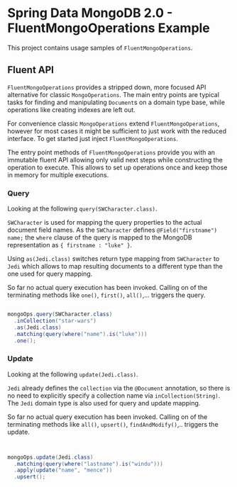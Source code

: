 # Spring Data MongoDB 2.0 - FluentMongoOperations Example

This project contains usage samples of `FluentMongoOperations`.

## Fluent API

`FluentMongoOperations` provides a stripped down, more focused API alternative for classic `MongoOperations`.
The main entry points are typical tasks for finding and manipulating ``Document``s on a domain type base, while operations like creating indexes are left out.

For convenience classic `MongoOperations` extend `FluentMongoOperations`, however for most cases it might be sufficient to just work with the reduced interface.
To get started just inject `FluentMongoOperations`.

The entry point methods of `FluentMongoOperations` provide you with an immutable fluent API allowing only valid next steps while constructing the operation to execute. This allows to set up operations once and keep those in memory for multiple executions. 

### Query

Looking at the following `query(SWCharacter.class)`.

`SWCharacter` is used for mapping the query properties to the actual document field names. As the `SWCharacter` defines `@Field("firstname") name;` the `where` clause of the query is mapped to the MongoDB representation as `{ firstname : "luke" }`.

Using `as(Jedi.class)` switches return type mapping from `SWCharacter` to `Jedi` which allows to map resulting documents to a different type than the one used for query mapping.

So far no actual query execution has been invoked. Calling on of the terminating methods like `one()`, `first()`, `all()`,... triggers the query.
 
```java

mongoOps.query(SWCharacter.class)
  .inCollection("star-wars")
  .as(Jedi.class)
  .matching(query(where("name").is("luke")))
  .one();

```

### Update

Looking at the following `update(Jedi.class)`.

`Jedi` already defines the `collection` via the `@Document` annotation, so there is no need to explicitly specify a collection name via `inCollection(String)`. The `Jedi` domain type is also used for query and update mapping.

So far no actual query execution has been invoked. Calling on of the terminating methods like `all()`, `upsert()`, `findAndModify()`,.. triggers the update.
```java


mongoOps.update(Jedi.class)
  .matching(query(where("lastname").is("windu")))
  .apply(update("name", "mence"))
  .upsert();
```